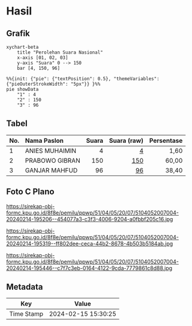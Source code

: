 # Hasil

## Grafik

```mermaid
xychart-beta
    title "Perolehan Suara Nasional"
    x-axis [01, 02, 03]
    y-axis "Suara" 0 --> 150
    bar [4, 150, 96]
```

```mermaid
%%{init: {"pie": {"textPosition": 0.5}, "themeVariables": {"pieOuterStrokeWidth": "5px"}} }%%
pie showData
    "1" : 4
    "2" : 150
    "3" : 96
```

## Tabel

| No. | Nama Paslon    | Suara | Suara (raw) | Persentase |
|:--- |:-------------- | -----:| -----------:| ----------:|
| 1   | ANIES MUHAIMIN | 4     | [4][p-1]    | 1,60       |
| 2   | PRABOWO GIBRAN | 150   | [150][p-2]  | 60,00      |
| 3   | GANJAR MAHFUD  | 96    | [96][p-3]   | 38,40      |


[p-1]: https://github.com/gigit-pemilu/pemilu-2024/blob/main/pilpres/hitung-suara/sub/51-bali/sub/04-gianyar/sub/05-ubud/sub/2007-petulu/sub/004-tps/sub/paslon-1.txt
[p-2]: https://github.com/gigit-pemilu/pemilu-2024/blob/main/pilpres/hitung-suara/sub/51-bali/sub/04-gianyar/sub/05-ubud/sub/2007-petulu/sub/004-tps/sub/paslon-2.txt
[p-3]: https://github.com/gigit-pemilu/pemilu-2024/blob/main/pilpres/hitung-suara/sub/51-bali/sub/04-gianyar/sub/05-ubud/sub/2007-petulu/sub/004-tps/sub/paslon-3.txt

## Foto C Plano

https://sirekap-obj-formc.kpu.go.id/8f8e/pemilu/ppwp/51/04/05/20/07/5104052007004-20240214-195206--454077a3-c3f3-4006-9204-a0fbbf205c16.jpg

https://sirekap-obj-formc.kpu.go.id/8f8e/pemilu/ppwp/51/04/05/20/07/5104052007004-20240214-195319--ff802dee-ceca-44b2-8678-4b503b5184ab.jpg

https://sirekap-obj-formc.kpu.go.id/8f8e/pemilu/ppwp/51/04/05/20/07/5104052007004-20240214-195446--c7f7c3eb-0164-4122-9cda-7779861c8d88.jpg


## Metadata

| Key        | Value               |
| ---------- | ------------------- |
| Time Stamp | 2024-02-15 15:30:25 |



